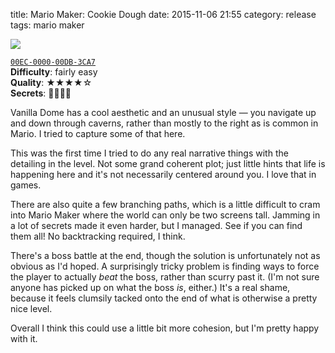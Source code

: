 title: Mario Maker: Cookie Dough
date: 2015-11-06 21:55
category: release
tags: mario maker

<div class="prose-full-illustration">
<img src="/dev/media/mario-maker/cookie-dough.jpg">
</div>

[`00EC-0000-00DB-3CA7`](https://supermariomakerbookmark.nintendo.net/courses/00EC-0000-00DB-3CA7)  
**Difficulty**: fairly easy  
**Quality**: ★★★★☆  
**Secrets**: 🍄🍄🍄🍄

Vanilla Dome has a cool aesthetic and an unusual style — you navigate up and down through caverns, rather than mostly to the right as is common in Mario.  I tried to capture some of that here.

This was the first time I tried to do any real narrative things with the detailing in the level.  Not some grand coherent plot; just little hints that life is happening here and it's not necessarily centered around you.  I love that in games.

There are also quite a few branching paths, which is a little difficult to cram into Mario Maker where the world can only be two screens tall.  Jamming in a lot of secrets made it even harder, but I managed.  See if you can find them all!  No backtracking required, I think.

There's a boss battle at the end, though the solution is unfortunately not as obvious as I'd hoped.  A surprisingly tricky problem is finding ways to force the player to actually _beat_ the boss, rather than scurry past it.  (I'm not sure anyone has picked up on what the boss _is_, either.)  It's a real shame, because it feels clumsily tacked onto the end of what is otherwise a pretty nice level.

Overall I think this could use a little bit more cohesion, but I'm pretty happy with it.
